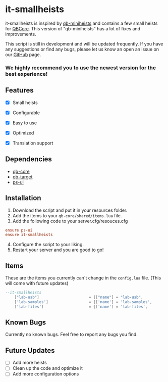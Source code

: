 # it-smallheists
 
it-smallheists is inspired by [qb-miniheists](https://github.com/oosayeroo/qb-miniheists/tree/main) and contains a few small heists for [QBCore](https://github.com/qbcore-framework/qb-core). This version of "qb-miniheists" has a lot of fixes and improvements.

This script is still in development and will be updated frequently. If you have any suggestions or find any bugs, please let us know an open an issue on our [GitHub](https://github.com/inseltreff-net/it-smallheists/issues) page.

### We highly recommend you to use the newest version for the best experience!

## Features
- [x] Small heists
- [x] Configurable
- [x] Easy to use
- [x] Optimized
- [x] Translation support


## Dependencies
- [qb-core](https://github.com/qbcore-framework/qb-core)
- [qb-target](https://github.com/qbcore-framework/qb-target)
- [ps-ui](https://github.com/Project-Sloth/ps-ui)

## Installation
1. Download the script and put it in your resources folder.
2. Add the items to your `qb-core/shared/items.lua` file.
3. Add the following code to your server.cfg/resouces.cfg
```cfg
ensure ps-ui
ensure it-smallheists
```
4. Configure the script to your liking.
5. Restart your server and you are good to go!

## Items
These are the items you currently can´t change in the `config.lua` file. (This will come with future updates)
```lua
--it-smallheists
    ["lab-usb"]                      = {["name"] = "lab-usb", 				        ["label"] = "USB Research", 			["weight"] = 500, 		["type"] = "item", 		["image"] = "lab-usb.png", 		        ["unique"] = false, 	["useable"] = true, 	["shouldClose"] = true,    ["combinable"] = nil,   ["description"] = "A USB filled with loads of complicated numbers and letters... Big brain stuff!"},
	['lab-samples'] 		         = {['name'] = 'lab-samples', 			  	   	['label'] = 'Research Samples', 	    ['weight'] = 500, 		['type'] = 'item', 		['image'] = 'lab-samples.png', 		   	['unique'] = false, 	['useable'] = true, 	['shouldClose'] = true,	   ['combinable'] = nil,   ['description'] = 'some creepy samples!'},
	['lab-files'] 				     = {['name'] = 'lab-files', 			  	   	['label'] = 'Research Files', 			['weight'] = 500, 		['type'] = 'item', 		['image'] = 'lab-files.png', 		   	['unique'] = false, 	['useable'] = true, 	['shouldClose'] = true,	   ['combinable'] = nil,   ['description'] = 'lots of big words in these!'},
```

## Known Bugs
Currently no known bugs. Feel free to report any bugs you find.

## Future Updates
- [ ] Add more heists
- [ ] Clean up the code and optimize it
- [ ] Add more configuration options